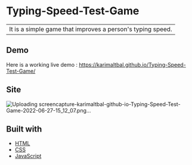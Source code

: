 # Typing-Speed-Test-Game



<table>
<tr>
<td>
   It is a simple game that improves a person's typing speed.
</td>
</tr>
</table>



## Demo
Here is a working live demo :  https://karimaltbal.github.io/Typing-Speed-Test-Game/



## Site

![Uploading screencapture-karimaltbal-github-io-Typing-Speed-Test-Game-2022-06-27-15_12_07.png…]()


## Built with 

- [HTML](https://html.com/)
- [CSS](https://css-tricks.com/) 
- [JavaScript](https://www.javascript.com/)


